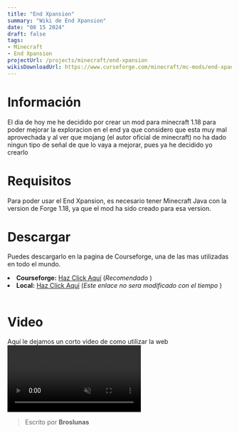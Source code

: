 ```yaml
---
title: "End Xpansion"
summary: "Wiki de End Xpansion"
date: "08 15 2024"
draft: false
tags:
- Minecraft
- End Xpansion
projectUrl: /projects/minecraft/end-xpansion
wikisDownloadUrl: https://www.curseforge.com/minecraft/mc-mods/end-xpansion
---
```


# Información
El dia de hoy me he decidido por crear un mod para minecraft 1.18 para poder mejorar la exploracion en el end ya que considero que esta muy mal aprovechada y al ver que mojang (el autor oficial de minecraft) no ha dado ningun tipo de señal de que lo vaya a mejorar, pues ya he decidido yo crearlo

# Requisitos
Para poder usar el End Xpansion, es necesario tener Minecraft Java con la version de Forge 1.18, ya que el mod ha sido creado para esa version.

# Descargar
Puedes descargarlo en la pagina de Courseforge, una de las mas utilizadas en todo el mundo.
<li><b>Courseforge:</b> <a href="https://www.curseforge.com/minecraft/mc-mods/end-xpansion">Haz Click Aquí</a> (<i>Recomendado</i> )</li>
<li><b>Local:</b> <a href="https://cdn.broslunas.com/downloads/minecraft/mods/end-xpansion/End+Xpansion+1.18+v1.0.6.jar">Haz Click Aquí</a> (<i>Este enlace no sera modificado con el tiempo</i> )</li> <br>

# Video
Aquí le dejamos un corto video de como utilizar la web
<video class="container video" controls muted>
    <source src="https://assets.broslunas.com/minecraft/end-xpansion.mp4" type="video/mp4">
</video>




> Escrito por **Broslunas**